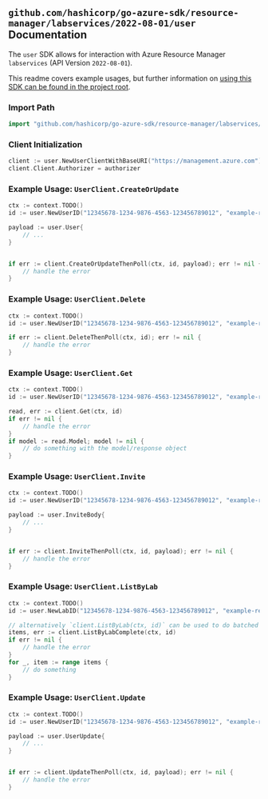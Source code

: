 
## `github.com/hashicorp/go-azure-sdk/resource-manager/labservices/2022-08-01/user` Documentation

The `user` SDK allows for interaction with Azure Resource Manager `labservices` (API Version `2022-08-01`).

This readme covers example usages, but further information on [using this SDK can be found in the project root](https://github.com/hashicorp/go-azure-sdk/tree/main/docs).

### Import Path

```go
import "github.com/hashicorp/go-azure-sdk/resource-manager/labservices/2022-08-01/user"
```


### Client Initialization

```go
client := user.NewUserClientWithBaseURI("https://management.azure.com")
client.Client.Authorizer = authorizer
```


### Example Usage: `UserClient.CreateOrUpdate`

```go
ctx := context.TODO()
id := user.NewUserID("12345678-1234-9876-4563-123456789012", "example-resource-group", "labValue", "userValue")

payload := user.User{
	// ...
}


if err := client.CreateOrUpdateThenPoll(ctx, id, payload); err != nil {
	// handle the error
}
```


### Example Usage: `UserClient.Delete`

```go
ctx := context.TODO()
id := user.NewUserID("12345678-1234-9876-4563-123456789012", "example-resource-group", "labValue", "userValue")

if err := client.DeleteThenPoll(ctx, id); err != nil {
	// handle the error
}
```


### Example Usage: `UserClient.Get`

```go
ctx := context.TODO()
id := user.NewUserID("12345678-1234-9876-4563-123456789012", "example-resource-group", "labValue", "userValue")

read, err := client.Get(ctx, id)
if err != nil {
	// handle the error
}
if model := read.Model; model != nil {
	// do something with the model/response object
}
```


### Example Usage: `UserClient.Invite`

```go
ctx := context.TODO()
id := user.NewUserID("12345678-1234-9876-4563-123456789012", "example-resource-group", "labValue", "userValue")

payload := user.InviteBody{
	// ...
}


if err := client.InviteThenPoll(ctx, id, payload); err != nil {
	// handle the error
}
```


### Example Usage: `UserClient.ListByLab`

```go
ctx := context.TODO()
id := user.NewLabID("12345678-1234-9876-4563-123456789012", "example-resource-group", "labValue")

// alternatively `client.ListByLab(ctx, id)` can be used to do batched pagination
items, err := client.ListByLabComplete(ctx, id)
if err != nil {
	// handle the error
}
for _, item := range items {
	// do something
}
```


### Example Usage: `UserClient.Update`

```go
ctx := context.TODO()
id := user.NewUserID("12345678-1234-9876-4563-123456789012", "example-resource-group", "labValue", "userValue")

payload := user.UserUpdate{
	// ...
}


if err := client.UpdateThenPoll(ctx, id, payload); err != nil {
	// handle the error
}
```
